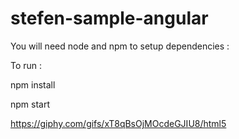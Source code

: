 # stefen-sample-angular

You will need node and npm to setup dependencies : 

To run : 

npm install

npm start

https://giphy.com/gifs/xT8qBsOjMOcdeGJIU8/html5
